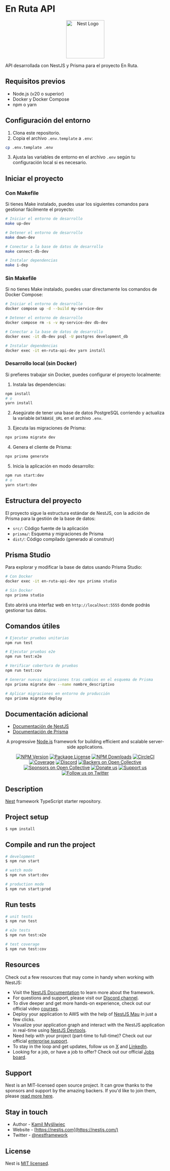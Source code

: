# En Ruta API

<p align="center">
  <a href="http://nestjs.com/" target="blank"><img src="https://nestjs.com/img/logo-small.svg" width="120" alt="Nest Logo" /></a>
</p>

API desarrollada con NestJS y Prisma para el proyecto En Ruta.

## Requisitos previos

- Node.js (v20 o superior)
- Docker y Docker Compose
- npm o yarn

## Configuración del entorno

1. Clona este repositorio.
2. Copia el archivo `.env.template` a `.env`:

```bash
cp .env.template .env
```

3. Ajusta las variables de entorno en el archivo `.env` según tu configuración local si es necesario.

## Iniciar el proyecto

### Con Makefile

Si tienes Make instalado, puedes usar los siguientes comandos para gestionar fácilmente el proyecto:

```bash
# Iniciar el entorno de desarrollo
make up-dev

# Detener el entorno de desarrollo
make down-dev

# Conectar a la base de datos de desarrollo
make connect-db-dev

# Instalar dependencias
make i-dep
```

### Sin Makefile

Si no tienes Make instalado, puedes usar directamente los comandos de Docker Compose:

```bash
# Iniciar el entorno de desarrollo
docker compose up -d --build my-service-dev

# Detener el entorno de desarrollo
docker compose rm -s -v my-service-dev db-dev

# Conectar a la base de datos de desarrollo
docker exec -it db-dev psql -U postgres development_db

# Instalar dependencias
docker exec -it en-ruta-api-dev yarn install
```

### Desarrollo local (sin Docker)

Si prefieres trabajar sin Docker, puedes configurar el proyecto localmente:

1. Instala las dependencias:

```bash
npm install
# o
yarn install
```

2. Asegúrate de tener una base de datos PostgreSQL corriendo y actualiza la variable `DATABASE_URL` en el archivo `.env`.

3. Ejecuta las migraciones de Prisma:

```bash
npx prisma migrate dev
```

4. Genera el cliente de Prisma:

```bash
npx prisma generate
```

5. Inicia la aplicación en modo desarrollo:

```bash
npm run start:dev
# o
yarn start:dev
```

## Estructura del proyecto

El proyecto sigue la estructura estándar de NestJS, con la adición de Prisma para la gestión de la base de datos:

- `src/`: Código fuente de la aplicación
- `prisma/`: Esquema y migraciones de Prisma
- `dist/`: Código compilado (generado al construir)

## Prisma Studio

Para explorar y modificar la base de datos usando Prisma Studio:

```bash
# Con Docker
docker exec -it en-ruta-api-dev npx prisma studio

# Sin Docker
npx prisma studio
```

Esto abrirá una interfaz web en `http://localhost:5555` donde podrás gestionar tus datos.

## Comandos útiles

```bash
# Ejecutar pruebas unitarias
npm run test

# Ejecutar pruebas e2e
npm run test:e2e

# Verificar cobertura de pruebas
npm run test:cov

# Generar nuevas migraciones tras cambios en el esquema de Prisma
npx prisma migrate dev --name nombre_descriptivo

# Aplicar migraciones en entorno de producción
npx prisma migrate deploy
```

## Documentación adicional

- [Documentación de NestJS](https://docs.nestjs.com)
- [Documentación de Prisma](https://www.prisma.io/docs)

[circleci-image]: https://img.shields.io/circleci/build/github/nestjs/nest/master?token=abc123def456
[circleci-url]: https://circleci.com/gh/nestjs/nest

  <p align="center">A progressive <a href="http://nodejs.org" target="_blank">Node.js</a> framework for building efficient and scalable server-side applications.</p>
    <p align="center">
<a href="https://www.npmjs.com/~nestjscore" target="_blank"><img src="https://img.shields.io/npm/v/@nestjs/core.svg" alt="NPM Version" /></a>
<a href="https://www.npmjs.com/~nestjscore" target="_blank"><img src="https://img.shields.io/npm/l/@nestjs/core.svg" alt="Package License" /></a>
<a href="https://www.npmjs.com/~nestjscore" target="_blank"><img src="https://img.shields.io/npm/dm/@nestjs/common.svg" alt="NPM Downloads" /></a>
<a href="https://circleci.com/gh/nestjs/nest" target="_blank"><img src="https://img.shields.io/circleci/build/github/nestjs/nest/master" alt="CircleCI" /></a>
<a href="https://coveralls.io/github/nestjs/nest?branch=master" target="_blank"><img src="https://coveralls.io/repos/github/nestjs/nest/badge.svg?branch=master#9" alt="Coverage" /></a>
<a href="https://discord.gg/G7Qnnhy" target="_blank"><img src="https://img.shields.io/badge/discord-online-brightgreen.svg" alt="Discord"/></a>
<a href="https://opencollective.com/nest#backer" target="_blank"><img src="https://opencollective.com/nest/backers/badge.svg" alt="Backers on Open Collective" /></a>
<a href="https://opencollective.com/nest#sponsor" target="_blank"><img src="https://opencollective.com/nest/sponsors/badge.svg" alt="Sponsors on Open Collective" /></a>
  <a href="https://paypal.me/kamilmysliwiec" target="_blank"><img src="https://img.shields.io/badge/Donate-PayPal-ff3f59.svg" alt="Donate us"/></a>
    <a href="https://opencollective.com/nest#sponsor"  target="_blank"><img src="https://img.shields.io/badge/Support%20us-Open%20Collective-41B883.svg" alt="Support us"></a>
  <a href="https://twitter.com/nestframework" target="_blank"><img src="https://img.shields.io/twitter/follow/nestframework.svg?style=social&label=Follow" alt="Follow us on Twitter"></a>
</p>
  <!--[![Backers on Open Collective](https://opencollective.com/nest/backers/badge.svg)](https://opencollective.com/nest#backer)
  [![Sponsors on Open Collective](https://opencollective.com/nest/sponsors/badge.svg)](https://opencollective.com/nest#sponsor)-->

## Description

[Nest](https://github.com/nestjs/nest) framework TypeScript starter repository.

## Project setup

```bash
$ npm install
```

## Compile and run the project

```bash
# development
$ npm run start

# watch mode
$ npm run start:dev

# production mode
$ npm run start:prod
```

## Run tests

```bash
# unit tests
$ npm run test

# e2e tests
$ npm run test:e2e

# test coverage
$ npm run test:cov
```

## Resources

Check out a few resources that may come in handy when working with NestJS:

- Visit the [NestJS Documentation](https://docs.nestjs.com) to learn more about the framework.
- For questions and support, please visit our [Discord channel](https://discord.gg/G7Qnnhy).
- To dive deeper and get more hands-on experience, check out our official video [courses](https://courses.nestjs.com/).
- Deploy your application to AWS with the help of [NestJS Mau](https://mau.nestjs.com) in just a few clicks.
- Visualize your application graph and interact with the NestJS application in real-time using [NestJS Devtools](https://devtools.nestjs.com).
- Need help with your project (part-time to full-time)? Check out our official [enterprise support](https://enterprise.nestjs.com).
- To stay in the loop and get updates, follow us on [X](https://x.com/nestframework) and [LinkedIn](https://linkedin.com/company/nestjs).
- Looking for a job, or have a job to offer? Check out our official [Jobs board](https://jobs.nestjs.com).

## Support

Nest is an MIT-licensed open source project. It can grow thanks to the sponsors and support by the amazing backers. If you'd like to join them, please [read more here](https://docs.nestjs.com/support).

## Stay in touch

- Author - [Kamil Myśliwiec](https://twitter.com/kammysliwiec)
- Website - [https://nestjs.com](https://nestjs.com/)
- Twitter - [@nestframework](https://twitter.com/nestframework)

## License

Nest is [MIT licensed](https://github.com/nestjs/nest/blob/master/LICENSE).
